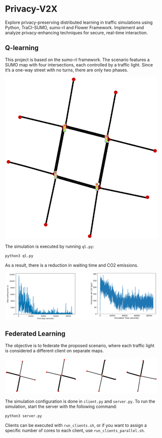 # Privacy-V2X
Explore privacy-preserving distributed learning in traffic simulations using Python, TraCI-SUMO, sumo-rl and Flower Framework. Implement and analyze privacy-enhancing techniques for secure, real-time interaction.

## Q-learning

This project is based on the sumo-rl framework. The scenario features a SUMO map with four intersections, each controlled by a traffic light. Since it’s a one-way street with no turns, there are only two phases.

![Map](images/map.png)

The simulation is executed by running `ql.py`:

```bash
python3 ql.py
```

As a result, there is a reduction in waiting time and CO2 emissions.

![RL Graphs](images/RL_graphs.png)

## Federated Learning

The objective is to federate the proposed scenario, where each traffic light is considered a different client on separate maps.

![Clients](images/clients.png)

The simulation configuration is done in `client.py` and `server.py`. To run the simulation, start the server with the following command:

```bash
python3 server.py
```

Clients can be executed with `run_clients.sh`, or if you want to assign a specific number of cores to each client, use `run_clients_parallel.sh`.
